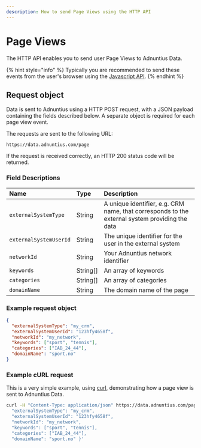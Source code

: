 ```yaml
---
description: How to send Page Views using the HTTP API
---
```


# Page Views

The HTTP API enables you to send user Page Views to Adnuntius Data.

{% hint style="info" %}
Typically you are recommended to send these events from the user's browser using the [Javascript API](../javascript.md).
{% endhint %}

## Request object

Data is sent to Adnuntius using a HTTP POST request, with a JSON payload containing the fields described below. A separate object is required for each page view event.

The requests are sent to the following URL:

`https://data.adnuntius.com/page`

If the request is received correctly, an HTTP 200 status code will be returned.

### Field Descriptions

| Name | Type | Description |
| :--- | :--- | :--- |
| `externalSystemType` | String | A unique identifier, e.g. CRM name, that corresponds to the external system providing the data |
| `externalSystemUserId` | String | The unique identifier for the user in the external system |
| `networkId` | String | Your Adnuntius network identifier |
| `keywords` | String\[\] | An array of keywords |
| `categories` | String\[\] | An array of categories |
| `domainName` | String | The domain name of the page |

### Example request object

```json
{
  "externalSystemType": "my_crm",
  "externalSystemUserId": "123hfy4658f",
  "networkId": "my_network",
  "keywords": ["sport", "tennis"],
  "categories": ["IAB_24_44"],
  "domainName": "sport.no"
}
```

### Example cURL request

This is a very simple example, using [curl](https://curl.haxx.se), demonstrating how a page view is sent to Adnuntius Data.

```bash
curl -H "Content-Type: application/json" https://data.adnuntius.com/page -d '{
  "externalSystemType": "my_crm",
  "externalSystemUserId": "123hfy4658f",
  "networkId": "my_network",
  "keywords": ["sport", "tennis"],
  "categories": ["IAB_24_44"],
  "domainName": "sport.no" }'
```
